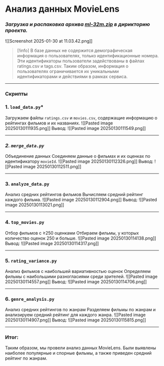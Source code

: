 # Анализ данных MovieLens
### ***Загрузка и распаковка архива [ml-32m.zip](https://files.grouplens.org/datasets/movielens/ml-32m.zip) в дирикторию проекта.***

   ![[Screenshot 2025-01-30 at 11.03.42.png]]

> [!info]
> В базе данных не содержится демографическая информация о пользователях, только идентификационные номера. Эти идентификаторы пользователи задействованы в файлах ratings.csv и tags.csv. Таким образом, информация о пользователях ограничивается их уникальными идентификаторами и действиями в рамках сервиса.
> 

___
### Скрипты
### **1. `load_data.py`***
   Загружаем файлы `ratings.csv` и `movies.csv`, содержащие информацию о рейтингах фильмов и их названиях.
![[Pasted image 20250130111935.png]]
Вывод:
![[Pasted image 20250130111549.png]]
___
### ***2. `merge_data.py`***
   Объединение данных
    Соединяем данные о фильмах и их оценках по идентификатору `movieId`.
![[Pasted image 20250130112326.png]]
Вывод:
![[Pasted image 20250130112511.png]]
___
### **3. `analyze_data.py`**
   Анализ средних рейтингов фильмов
    Вычисляем средний рейтинг каждого фильма.
![[Pasted image 20250130112904.png]]
   Вывод:
![[Pasted image 20250130113021.png]]
___
### **4. `top_movies.py`**
   Отбор фильмов с ≥250 оценками
    Отбираем фильмы, у которых количество оценок 250 и больше.
![[Pasted image 20250130114138.png]]
   Вывод:
![[Pasted image 20250130114317.png]]
___
### **5. `rating_variance.py`**
   Анализ фильмов с наибольшей вариативностью оценок
    Определяем фильмы с наибольшими разногласиями среди зрителей.
![[Pasted image 20250130114557.png]]
   Вывод:
![[Pasted image 20250130114706.png]]
___
### **6. `genre_analysis.py`**
   Анализ средних рейтингов по жанрам
    Разделяем фильмы по жанрам и анализируем средний рейтинг для каждого жанра.
![[Pasted image 20250130114907.png]]
   Вывод:
![[Pasted image 20250130115815.png]]
___
### **Итог:**
Таким образом, мы провели анализ данных MovieLens. Были выявлены наиболее популярные и спорные фильмы, а также приведен средний рейтинг по жанрам.